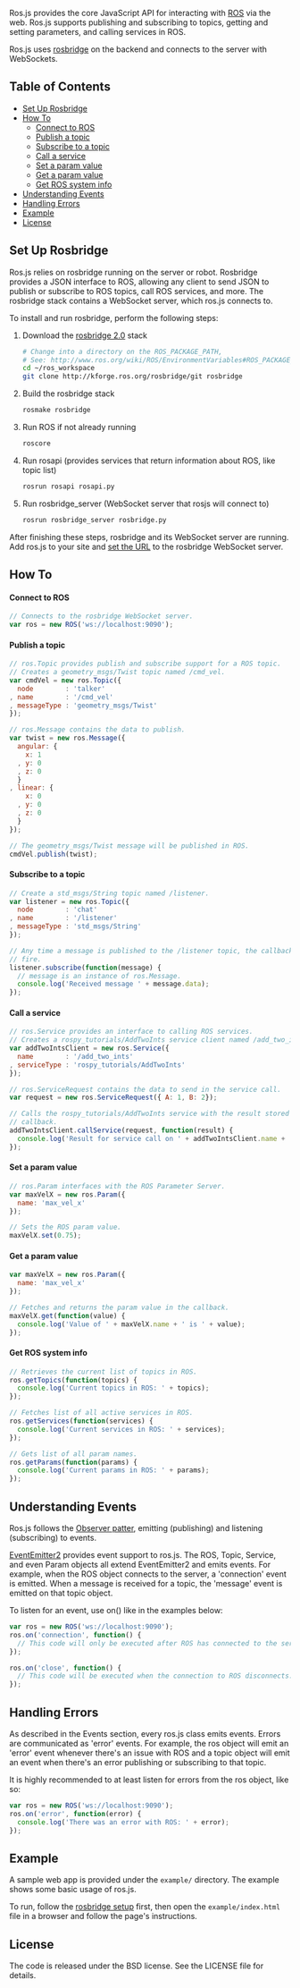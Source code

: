 Ros.js provides the core JavaScript API for interacting with
[ROS](http://ros.org) via the web. Ros.js supports publishing and subscribing to
topics, getting and setting parameters, and calling services in ROS.

Ros.js uses [rosbridge](http://rosbridge.org/) on the backend and connects to
the server with WebSockets.

## Table of Contents

 * [Set Up Rosbridge](#set-up-rosbridge)
 * [How To](#how-to)
   * [Connect to ROS](#connect-to-ros)
   * [Publish a topic](#publish-a-topic)
   * [Subscribe to a topic](#subscribe-to-a-topic)
   * [Call a service](#call-a-service)
   * [Set a param value](#set-a-param-value)
   * [Get a param value](#get-a-param-value)
   * [Get ROS system info](#get-ros-system-info)
 * [Understanding Events](#understanding-events)
 * [Handling Errors](#handling-errors)
 * [Example](#example)
 * [License](#license)

## Set Up Rosbridge

Ros.js relies on rosbridge running on the server or robot. Rosbridge provides a
JSON interface to ROS, allowing any client to send JSON to publish or subscribe
to ROS topics, call ROS services, and more. The rosbridge stack contains a
WebSocket server, which ros.js connects to.

To install and run rosbridge, perform the following steps:

 1. Download the [rosbridge 2.0](http://kforge.ros.org/rosbridge/trac) stack

    ```bash
    # Change into a directory on the ROS_PACKAGE_PATH,
    # See: http://www.ros.org/wiki/ROS/EnvironmentVariables#ROS_PACKAGE_PATH
    cd ~/ros_workspace
    git clone http://kforge.ros.org/rosbridge/git rosbridge
    ```

 2. Build the rosbridge stack

    ```bash
    rosmake rosbridge
    ```

 4. Run ROS if not already running

    ```bash
    roscore
    ```

 4. Run rosapi (provides services that return information about ROS, like topic list)

    ```bash
    rosrun rosapi rosapi.py
    ```

 5. Run rosbridge_server (WebSocket server that rosjs will connect to)

    ```bash
    rosrun rosbridge_server rosbridge.py
    ```

After finishing these steps, rosbridge and its WebSocket server are running. Add
ros.js to your site and [set the URL](#connect-to-ros) to the rosbridge
WebSocket server.

## How To

#### Connect to ROS

```javascript
// Connects to the rosbridge WebSocket server.
var ros = new ROS('ws://localhost:9090');
```

#### Publish a topic

```javascript
// ros.Topic provides publish and subscribe support for a ROS topic.
// Creates a geometry_msgs/Twist topic named /cmd_vel.
var cmdVel = new ros.Topic({
  node        : 'talker'
, name        : '/cmd_vel'
, messageType : 'geometry_msgs/Twist'
});

// ros.Message contains the data to publish.
var twist = new ros.Message({
  angular: {
    x: 1
  , y: 0
  , z: 0
  }
, linear: {
    x: 0
  , y: 0
  , z: 0
  }
});

// The geometry_msgs/Twist message will be published in ROS.
cmdVel.publish(twist);
```

#### Subscribe to a topic

```javascript
// Create a std_msgs/String topic named /listener.
var listener = new ros.Topic({
  node        : 'chat'
, name        : '/listener'
, messageType : 'std_msgs/String'
});

// Any time a message is published to the /listener topic, the callback will
// fire.
listener.subscribe(function(message) {
  // message is an instance of ros.Message.
  console.log('Received message ' + message.data);
});
```

#### Call a service

```javascript
// ros.Service provides an interface to calling ROS services.
// Creates a rospy_tutorials/AddTwoInts service client named /add_two_ints.
var addTwoIntsClient = new ros.Service({
  name        : '/add_two_ints'
, serviceType : 'rospy_tutorials/AddTwoInts'
});

// ros.ServiceRequest contains the data to send in the service call.
var request = new ros.ServiceRequest({ A: 1, B: 2});

// Calls the rospy_tutorials/AddTwoInts service with the result stored in the
// callback.
addTwoIntsClient.callService(request, function(result) {
  console.log('Result for service call on ' + addTwoIntsClient.name + ': ' + result.sum);
});
```

#### Set a param value

```javascript
// ros.Param interfaces with the ROS Parameter Server.
var maxVelX = new ros.Param({
  name: 'max_vel_x'
});

// Sets the ROS param value.
maxVelX.set(0.75);
```

#### Get a param value

```javascript
var maxVelX = new ros.Param({
  name: 'max_vel_x'
});

// Fetches and returns the param value in the callback.
maxVelX.get(function(value) {
  console.log('Value of ' + maxVelX.name + ' is ' + value);
});
```

#### Get ROS system info

```javascript
// Retrieves the current list of topics in ROS.
ros.getTopics(function(topics) {
  console.log('Current topics in ROS: ' + topics);
});
```

```javascript
// Fetches list of all active services in ROS.
ros.getServices(function(services) {
  console.log('Current services in ROS: ' + services);
});
```

```javascript
// Gets list of all param names.
ros.getParams(function(params) {
  console.log('Current params in ROS: ' + params);
});
```

## Understanding Events

Ros.js follows the [Observer patter](http://answers.oreilly.com/topic/2190-two-examples-of-the-observer-pattern-in-javascript/), emitting (publishing) and listening (subscribing) to events.

[EventEmitter2](https://github.com/hij1nx/EventEmitter2) provides event support
to ros.js. The ROS, Topic, Service, and even Param objects all extend
EventEmitter2 and emits events. For example, when the ROS object connects to the
server, a 'connection' event is emitted. When a message is received for a topic,
the 'message' event is emitted on that topic object.

To listen for an event, use on() like in the examples below:

```javascript
var ros = new ROS('ws://localhost:9090');
ros.on('connection', function() {
  // This code will only be executed after ROS has connected to the server.
});

ros.on('close', function() {
  // This code will be executed when the connection to ROS disconnects.
});
```

## Handling Errors

As described in the Events section, every ros.js class emits events. Errors are
communicated as 'error' events. For example, the ros object will emit an 'error'
event whenever there's an issue with ROS and a topic object will emit an event
when there's an error publishing or subscribing to that topic.

It is highly recommended to at least listen for errors from the ros object, like so:

```javascript
var ros = new ROS('ws://localhost:9090');
ros.on('error', function(error) {
  console.log('There was an error with ROS: ' + error);
});
```

## Example

A sample web app is provided under the `example/` directory. The example shows
some basic usage of ros.js.

To run, follow the [rosbridge setup](#set-up-rosbridge) first, then open the
`example/index.html` file in a browser and follow the page's instructions.

## License

The code is released under the BSD license. See the LICENSE file for details.

